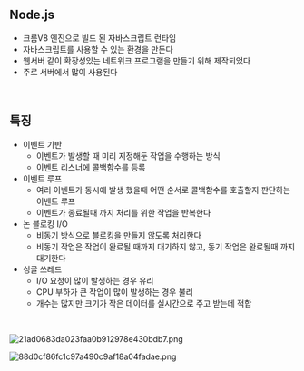 <!-- --- --><!-- title: 개요 --><!-- updated: 2023-02-03 08:25:11Z --><!-- created: 2023-02-03 08:08:17Z --><!-- latitude: 37.56653500 --><!-- longitude: 126.97796920 --><!-- altitude: 0.0000 --><!-- --- -->## Node.js- 크롬V8 엔진으로 빌드 된 자바스크립트 런타임- 자바스크립트를 사용할 수 있는 환경을 만든다- 웹서버 같이 확장성있는 네트워크 프로그램을 만들기 위해 제작되었다- 주로 서버에서 많이 사용된다<br>## 특징- 이벤트 기반	- 이벤트가 발생할 때 미리 지정해둔 작업을 수행하는 방식	- 이벤트 리스너에 콜백함수를 등록- 이벤트 루프	- 여러 이벤트가 동시에 발생 했을때 어떤 순서로 콜백함수를 호출할지 판단하는 이벤트 루프	- 이벤트가 종료될때 까지 처리를 위한 작업을 반복한다- 논 블로킹 I/O	- 비동기 방식으로 블로킹을 만들지 않도록 처리한다	- 비동기 작업은 작업이 완료될 때까지 대기하지 않고, 동기 작업은 완료될때 까지 대기한다- 싱글 쓰레드	- I/O 요청이 많이 발생하는 경우 유리	- CPU 부하가 큰 작업이 많이 발생하는 경우 불리	- 개수는 많지만 크기가 작은 데이터를 실시간으로 주고 받는데 적합<br>![21ad0683da023faa0b912978e430bdb7.png](/joplinRes/_resources/21ad0683da023faa0b912978e430bdb7.png)![88d0cf86fc1c97a490c9af18a04fadae.png](/joplinRes/_resources/88d0cf86fc1c97a490c9af18a04fadae.png)
